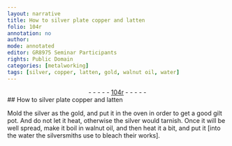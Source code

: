 ```yaml
---
layout: narrative
title: How to silver plate copper and latten
folio: 104r
annotation: no
author:
mode: annotated
editor: GR8975 Seminar Participants
rights: Public Domain
categories: [metalworking]
tags: [silver, copper, latten, gold, walnut oil, water]
---
```


 <div class="folio" align="center">- - - - - <a href="http://gallica.bnf.fr/ark:/12148/btv1b10500001g/f213.image" target="_blank">104r</a> - - - - - </div>  
## How to <span class="material">silver</span> plate <span class="material">copper</span> and <span class="material">latten</span>

 
<span class="activity"></span>Mold the <span class="material">silver</span> as the <span class="material">gold</span>, and put it in the <span class="tool">oven</span> in order to get a good gilt pot. And do not let it heat, otherwise the <span class="material">silver</span> would tarnish. Once it will be well spread, make it boil in <span class="material">walnut oil</span>, and then heat it a bit, and put it [into the <span class="material">water</span> the <span class="profession">silversmiths</span> use to bleach their works].
 